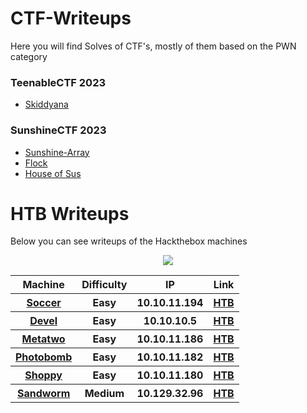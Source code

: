 # CTF-Writeups
Here you will find Solves of CTF's, mostly of them based on the PWN category

<h3>TeenableCTF 2023</h3>
<ul>
    <li><a href="https://github.com/Wanasgheo/Writeups/blob/main/ctf-writeups/TeenableCtf-2023/Skiddyana/README.md">Skiddyana</a></li>
</ul>

<h3>SunshineCTF 2023</h3>
<ul>
    <li><a href="https://github.com/Wanasgheo/Writeups/blob/main/ctf-writeups/SunshineCTF-2023/Sunshine-array/README.md">Sunshine-Array</a></li>
    <li><a href="https://github.com/Wanasgheo/Writeups/blob/main/ctf-writeups/SunshineCTF-2023/Flock/README.md">Flock</a></li>
    <li><a href="https://github.com/Wanasgheo/Writeups/blob/main/ctf-writeups/SunshineCTF-2023/House_of_sus/README.md">House of Sus</a></li>
</ul>

# HTB Writeups
Below you can see writeups of the Hackthebox machines


<div align="center">
  <img src="https://github.com/Wanasgheo/Writeups/assets/111740362/fbce6193-6cfd-4ef8-acde-5c6f9fbcf03d"></img>
</div>

<table align="center">
    <tr>
        <th>Machine</th>
        <th>Difficulty</th>
        <th>IP</th>
        <th>Link</th>
    </tr>
    <tr>
        <th><a href="https://github.com/Wanasgheo/Writeups/tree/main/HackTheBox/Easy/Soccer" target="_BLANK">Soccer</a></th>
        <th>Easy</th>
        <th>10.10.11.194</th>
        <th><a href="https://app.hackthebox.com/machines/519" target="_BLANK"> HTB</th>
        </tr>
    <tr>
        <th><a href="https://github.com/Wanasgheo/Writeups/tree/main/HackTheBox/Easy/Devel" target="_BLANK">Devel</a></th>
        <th>Easy</th>
        <th>10.10.10.5</th>
        <th><a href="https://app.hackthebox.com/machines/3" target="_BLANK"> HTB</th>
        </tr>
    <tr>
        <th><a href="https://github.com/Wanasgheo/Writeups/tree/main/HackTheBox/Easy/Metatwo" target="_BLANK">Metatwo</a></th>
        <th>Easy</th>
        <th>10.10.11.186</th>
        <th><a href="https://app.hackthebox.com/machines/504" target="_BLANK"> HTB</th>
        </tr>
    <tr>
        <th><a href="https://github.com/Wanasgheo/Writeups/tree/main/HackTheBox/Easy/Photobomb" target="_BLANK">Photobomb</a></th>
        <th>Easy</th>
        <th>10.10.11.182</th>
        <th><a href="https://app.hackthebox.com/machines/500" target="_BLANK"> HTB</th>
    </tr>
        <tr>
        <th><a href="https://github.com/Wanasgheo/Writeups/blob/main/HackTheBox/Easy/Shoppy" target="_BLANK">Shoppy</a></th>
        <th>Easy</th>
        <th>10.10.11.180</th>
        <th><a href="https://app.hackthebox.com/machines/496" target="_BLANK"> HTB</th>
    </tr> 
    <tr>
        <th><a href="https://github.com/Wanasgheo/Writeups/blob/main/HackTheBox/Medium/Sandworm" target="_BLANK">Sandworm</a></th>
        <th>Medium</th>
        <th>10.129.32.96</th>
        <th><a href="https://app.hackthebox.com/machines/548" target="_BLANK"> HTB</th>
    </tr>  
</table>
